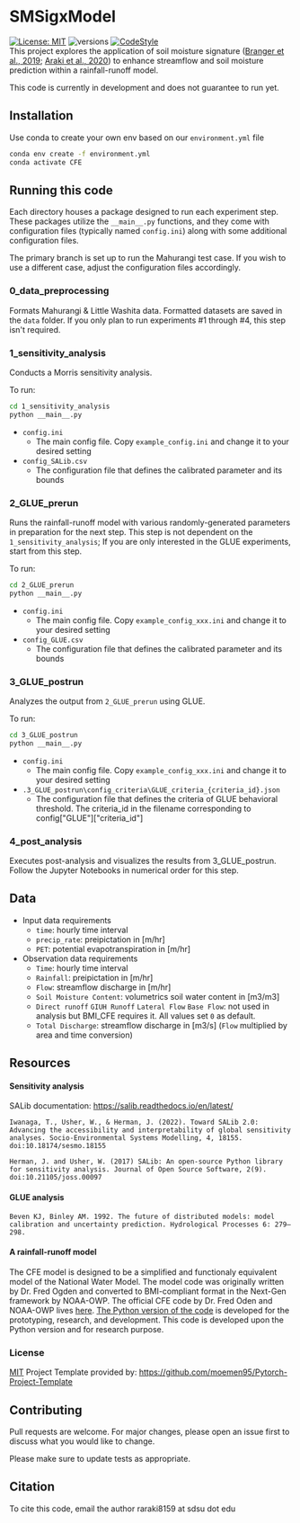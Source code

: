 # SMSigxModel
[![License: MIT](https://img.shields.io/badge/License-MIT-yellow.svg)](https://opensource.org/licenses/MIT) ![versions](https://img.shields.io/pypi/pyversions/hydra-core.svg) [![CodeStyle](https://img.shields.io/badge/code%20style-Black-black)]()  
This project explores the application of soil moisture signature ([Branger et al., 2019](https://doi.org/10.1002/hyp.13645); [Araki et al., 2020](https://onlinelibrary.wiley.com/doi/full/10.1002/hyp.14553)) to enhance streamflow and soil moisture prediction within a rainfall-runoff model.

This code is currently in development and does not guarantee to run yet. 

## Installation
Use conda to create your own env based on our ```environment.yml``` file

```bash
conda env create -f environment.yml
conda activate CFE
```

## Running this code
Each directory houses a package designed to run each experiment step. These packages utilize the `__main__.py` functions, and they come with configuration files (typically named `config.ini`) along with some additional configuration files.

The primary branch is set up to run the Mahurangi test case. If you wish to use a different case, adjust the configuration files accordingly.

### 0_data_preprocessing
Formats Mahurangi & Little Washita data. Formatted datasets are saved in the `data` folder. If you only plan to run experiments #1 through #4, this step isn't required.

### 1_sensitivity_analysis
Conducts a Morris sensitivity analysis.

To run:
```bash
cd 1_sensitivity_analysis
python __main__.py
```

- ```config.ini```
    - The main config file. Copy `example_config.ini` and change it to your desired setting
- ```config_SALib.csv```
    - The configuration file that defines the calibrated parameter and its bounds

### 2_GLUE_prerun
Runs the rainfall-runoff model with various randomly-generated parameters in preparation for the next step. This step is not dependent on the `1_sensitivity_analysis`; If you are only interested in the GLUE experiments, start from this step.  

To run:
```bash
cd 2_GLUE_prerun
python __main__.py
```

- ```config.ini```
    - The main config file. Copy `example_config_xxx.ini` and change it to your desired setting
- ```config_GLUE.csv```
    - The configuration file that defines the calibrated parameter and its bounds

### 3_GLUE_postrun 
Analyzes the output from `2_GLUE_prerun` using GLUE.

To run:
```bash
cd 3_GLUE_postrun
python __main__.py
```

- ```config.ini```
    - The main config file. Copy `example_config_xxx.ini` and change it to your desired setting
- ```.3_GLUE_postrun\config_criteria\GLUE_criteria_{criteria_id}.json```
    - The configuration file that defines the criteria of GLUE behavioral threshold. The criteria_id in the filename corresponding to config["GLUE"]["criteria_id"]

### 4_post_analysis
Executes post-analysis and visualizes the results from 3_GLUE_postrun. Follow the Jupyter Notebooks in numerical order for this step.

## Data
- Input data requirements
  - `time`: hourly time interval
  - `precip_rate`: preipictation in [m/hr]
  - `PET`: potential evapotranspiration in [m/hr]
- Observation data requirements
  - `Time`: hourly time interval
  - `Rainfall`: preipictation in [m/hr]
  - `Flow`: streamflow discharge in [m/hr]
  - `Soil Moisture Content`: volumetrics soil water content in [m3/m3]
  - `Direct runoff` `GIUH Runoff` `Lateral Flow` `Base Flow`: not used in analysis but BMI_CFE requires it. All values set `0` as default. 
  - `Total Discharge`: streamflow discharge in [m3/s] (`Flow` multiplied by area and time conversion)

## Resources

#### Sensitivity analysis 
SALib documentation: https://salib.readthedocs.io/en/latest/

    Iwanaga, T., Usher, W., & Herman, J. (2022). Toward SALib 2.0: Advancing the accessibility and interpretability of global sensitivity analyses. Socio-Environmental Systems Modelling, 4, 18155. doi:10.18174/sesmo.18155

    Herman, J. and Usher, W. (2017) SALib: An open-source Python library for sensitivity analysis. Journal of Open Source Software, 2(9). doi:10.21105/joss.00097

#### GLUE analysis
    Beven KJ, Binley AM. 1992. The future of distributed models: model calibration and uncertainty prediction. Hydrological Processes 6: 279–298. 

#### A rainfall-runoff model
The CFE model is designed to be a simplified and functionaly equivalent model of the National Water Model. The model code was originally written by Dr. Fred Ogden and converted to BMI-compliant format in the Next-Gen framework by NOAA-OWP. The official CFE code by Dr. Fred Oden and NOAA-OWP lives [here](https://github.com/NOAA-OWP/cfe/).  [The Python version of the code](https://github.com/NWC-CUAHSI-Summer-Institute/cfe_py) is developed for the prototyping, research, and development. This code is developed upon the Python version and for research purpose. 

### License
[MIT](https://choosealicense.com/licenses/mit/)
Project Template provided by: https://github.com/moemen95/Pytorch-Project-Template

## Contributing

Pull requests are welcome. For major changes, please open an issue first
to discuss what you would like to change.

Please make sure to update tests as appropriate.

## Citation
To cite this code, email the author raraki8159 at sdsu dot edu